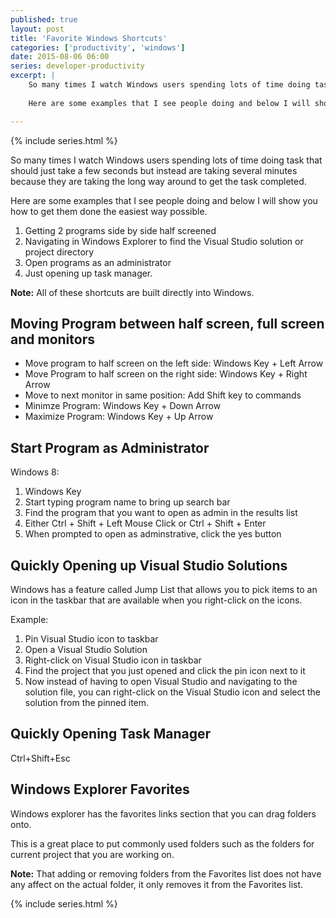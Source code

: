 ```yaml
---
published: true
layout: post
title: 'Favorite Windows Shortcuts'
categories: ['productivity', 'windows']
date: 2015-08-06 06:00
series: developer-productivity
excerpt: |
    So many times I watch Windows users spending lots of time doing task that should just take a few seconds but instead are taking several minutes because they are taking the long way around to get the task completed.  
    
    Here are some examples that I see people doing and below I will show you how to get them done the easiest way possible.

---
```


{% include series.html %}

So many times I watch Windows users spending lots of time doing task that should just take a few seconds but instead are taking several minutes because they are taking the long way around to get the task completed.  

Here are some examples that I see people doing and below I will show you how to get them done the easiest way possible.
 
1. Getting 2 programs side by side half screened
1. Navigating in Windows Explorer to find the Visual Studio solution or project directory 
1. Open programs as an administrator 
1. Just opening up task manager.  

   
**Note:**  All of these shortcuts are built directly into Windows. 


## Moving Program between half screen, full screen and monitors

* Move program to half screen on the left side: Windows Key + Left Arrow
* Move Program to half screen on the right side: Windows Key + Right Arrow
* Move to next monitor in same position: Add Shift key to commands
* Minimze Program: Windows Key + Down Arrow
* Maximize Program: Windows Key + Up Arrow

## Start Program as Administrator

Windows 8: 

1. Windows Key
1. Start typing program name to bring up search bar
1. Find the program that you want to open as admin in the results list
1. Either Ctrl + Shift + Left Mouse Click or Ctrl + Shift + Enter
1. When prompted to open as adminstrative, click the yes button

## Quickly Opening up Visual Studio Solutions

Windows has a feature called Jump List that allows you to pick items to an icon in the taskbar that are available when you right-click on the icons. 

Example: 

1. Pin Visual Studio icon to taskbar
1. Open a Visual Studio Solution
1. Right-click on Visual Studio icon in taskbar
1. Find the project that you just opened and click the pin icon next to it
1. Now instead of having to open Visual Studio and navigating to the solution file, you can right-click on the Visual Studio icon and select the solution from the pinned item.

## Quickly Opening Task Manager
 
 Ctrl+Shift+Esc 
 
 
## Windows Explorer Favorites
 
 Windows explorer has the favorites links section that you can drag folders onto.
 
 This is a great place to put commonly used folders such as the folders for current project that you are working on.
   
 **Note:** That adding or removing folders from the Favorites list does not have any affect on the actual folder, it only removes it from the Favorites list.
 
 
 
 
 {% include series.html %}
